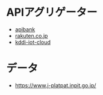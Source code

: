 
# APIアグリゲーター
- [apibank](https://www.apibank.jp/ApiBank/main)
- [rakuten.co.jp](https://api.rakuten.co.jp/ja/)
- [kddi-iot-cloud](https://iot.kddi.com/services/iot-cloud-apimarket/)

# データ
- https://www.j-platpat.inpit.go.jp/
